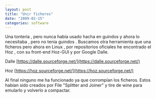 ```yaml
---
layout: post
title: "Unir ficheros"
date: "2009-02-15"
categories: software
---
```


Una tontería , pero nunca había usado hacha en guindos y ahora lo necesitaba , pero no tenia guindos . Buscamos otra herramienta que una ficheros pero ahora en Linux , por repositorios oficiales he encontrado el Hoz , con su front-end Hoz-GUI y por Google Dalle.

Dalle [https://dalle.sourceforge.net/](https://dalle.sourceforge.net/)

Hoz [https://hoz.sourceforge.net/](https://hoz.sourceforge.net/)

Al final ninguno me ha funcionado ya que corrompían los ficheros. Estos habían sido creados por File "Splitter and Joiner" y tire de wine para emularlo y volverlo a compactar.
